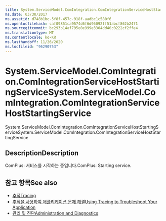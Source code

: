 ```yaml
---
title: System.ServiceModel.ComIntegration.ComIntegrationServiceHostStartingService
ms.date: 03/30/2017
ms.assetid: d748b1bc-5f8f-457c-918f-aadbc1c580f6
ms.openlocfilehash: caf09851ca9574d6f6d96092ff51abcf862b2471
ms.sourcegitcommit: bc293b14af795e0e999e3304dd40c0222cf2ffe4
ms.translationtype: MT
ms.contentlocale: ko-KR
ms.lasthandoff: 11/26/2020
ms.locfileid: "96290753"
---
```

# <a name="systemservicemodelcomintegrationcomintegrationservicehoststartingservice"></a><span data-ttu-id="1e5cf-102">System.ServiceModel.ComIntegration.ComIntegrationServiceHostStartingService</span><span class="sxs-lookup"><span data-stu-id="1e5cf-102">System.ServiceModel.ComIntegration.ComIntegrationServiceHostStartingService</span></span>

<span data-ttu-id="1e5cf-103">System.ServiceModel.ComIntegration.ComIntegrationServiceHostStartingService</span><span class="sxs-lookup"><span data-stu-id="1e5cf-103">System.ServiceModel.ComIntegration.ComIntegrationServiceHostStartingService</span></span>  
  
## <a name="description"></a><span data-ttu-id="1e5cf-104">Description</span><span class="sxs-lookup"><span data-stu-id="1e5cf-104">Description</span></span>  

 <span data-ttu-id="1e5cf-105">ComPlus: 서비스를 시작하는 중입니다.</span><span class="sxs-lookup"><span data-stu-id="1e5cf-105">ComPlus: Starting service.</span></span>  
  
## <a name="see-also"></a><span data-ttu-id="1e5cf-106">참고 항목</span><span class="sxs-lookup"><span data-stu-id="1e5cf-106">See also</span></span>

- [<span data-ttu-id="1e5cf-107">추적</span><span class="sxs-lookup"><span data-stu-id="1e5cf-107">Tracing</span></span>](index.md)
- [<span data-ttu-id="1e5cf-108">추적을 사용하여 애플리케이션 문제 해결</span><span class="sxs-lookup"><span data-stu-id="1e5cf-108">Using Tracing to Troubleshoot Your Application</span></span>](using-tracing-to-troubleshoot-your-application.md)
- [<span data-ttu-id="1e5cf-109">관리 및 진단</span><span class="sxs-lookup"><span data-stu-id="1e5cf-109">Administration and Diagnostics</span></span>](../index.md)
